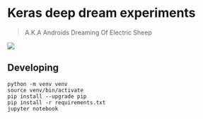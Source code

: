 # Keras deep dream experiments

> A.K.A Androids Dreaming Of Electric Sheep

![](results/dream.png)

## Developing

```
python -m venv venv
source venv/bin/activate
pip install --upgrade pip
pip install -r requirements.txt
jupyter notebook
```
